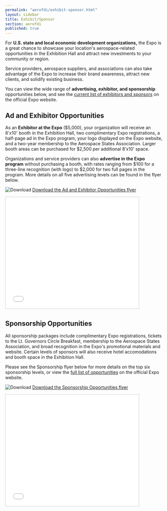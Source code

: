 ```yaml
---
permalink: "aerofdi/exhibit-sponsor.html"
layout: sidebar
title: Exhibit/Sponsor
section: aerofdi
published: true
---
```


For **U.S. state and local economic development organizations,** the Expo is a great chance to showcase your location's aerospace-related opportunities in the Exhibition Hall and attract new investments to your community or region.

Service providers, aerospace suppliers, and associations can also take advantage of the Expo to increase their brand awareness, attract new clients, and solidify existing business. 

You can view the wide range of **advertising, exhibitor, and sponsorship** opportunities below, and see the [current list of exhibitors and sponsors](http://aeroinvestmentexpo.com/sponsors-exhibitors/current-sponsors) on the official Expo website.

## Ad and Exhibitor Opportunities

As an **Exhibitor at the Expo** ($5,000), your organization will receive an 8'x10' booth in the Exhibition Hall, two complimentary Expo registrations, a half-page ad in the Expo program, your logo displayed on the Expo website, and a two-year membership to the Aerospace States Association. Larger booth areas can be purchased for $2,500 per additional 8’x10’ space.

Organizations and service providers can also **advertise in the Expo program** without purchasing a booth, with rates ranging from $100 for a three-line recognition (with logo) to $2,000 for two full pages in the program. More details on all five advertising levels can be found in the flyer below.

![Download](https://google.github.io/material-design-icons/action/svg/design/ic_get_app_24px.svg "Download") [Download the Ad and Exhibitor Opportunities flyer](https://www.dropbox.com/s/p0c8gg4f56ksziu/Ad%20and%20Exhibitor%20Opportunities%20-%20National%20Aerospace%20FDI%20Expo.pdf?dl=1)

<iframe src="//www.slideshare.net/slideshow/embed_code/key/qLT1ddlwvND4WJ" width="425" height="355" frameborder="0" marginwidth="0" marginheight="0" scrolling="no" style="border:1px solid #CCC; border-width:1px; margin-bottom:5px; max-width: 100%;" allowfullscreen> </iframe>

## Sponsorship Opportunities

All sponsorship packages include complimentary Expo registrations, tickets to the Lt. Governors Circle Breakfast, membership to the Aerospace States Association, and broad recognition in the Expo's promotional materials and website. Certain levels of sponsors will also receive hotel accomodations and booth space in the Exhibition Hall.

Please see the Sponsorship flyer below for more details on the top six sponsorship levels, or view the [full list of opportunities](http://aeroinvestmentexpo.com/sponsors-exhibitors/sponsorship-opportunities) on the official Expo website.

![Download](https://google.github.io/material-design-icons/action/svg/design/ic_get_app_24px.svg "Download") [Download the Sponsorship Opportunities flyer](https://www.dropbox.com/s/9ywbi2qq84q22ex/Sponsorship%20Opportunities%20-%20National%20Aerospace%20FDI%20Expo.pdf?dl=1)

<iframe src="//www.slideshare.net/slideshow/embed_code/key/sT6FNAsJUAr3LJ" width="425" height="355" frameborder="0" marginwidth="0" marginheight="0" scrolling="no" style="border:1px solid #CCC; border-width:1px; margin-bottom:5px; max-width: 100%;" allowfullscreen> </iframe>
